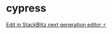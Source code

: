 # cypress

[Edit in StackBlitz next generation editor ⚡️](https://stackblitz.com/~/github.com/ingoskr10/cypress)